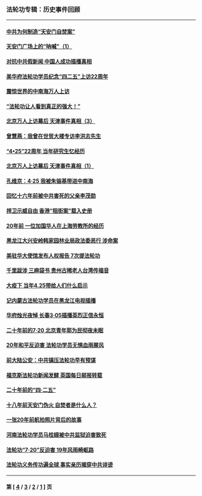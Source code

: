 ### 法轮功专辑：历史事件回顾
---
#### [中共为何制造“天安门自焚案”](../../pages/nf5793/n13183270.md?09090430) 
#### [天安门广场上的“呐喊”（1）](../../pages/nf5793/n13105277.md?09090430) 
#### [对抗中共假新闻 中国人成功插播真相](../../pages/nf5793/n12910618.md?09090430) 
#### [美华府法轮功学员纪念“四二五”上访22周年](../../pages/nf5793/n12904445.md?09090430) 
#### [震惊世界的中南海万人上访](../../pages/nf5793/n12903976.md?09090430) 
#### [“法轮功让人看到真正的强大！”](../../pages/nf5793/n12903195.md?09090430) 
#### [北京万人上访幕后 天津事件真相（3）](../../pages/nf5793/n12902807.md?09090430) 
#### [曾慧燕：我曾在世贸大楼专访李洪志先生](../../pages/nf5793/n12898729.md?09090430) 
#### [“4•25”22周年 当年研究生忆经历](../../pages/nf5793/n12894152.md?09090430) 
#### [北京万人上访幕后 天津事件真相（1）](../../pages/nf5793/n12885174.md?09090430) 
#### [孔维京：4·25 我被朱镕基带进中南海](../../pages/nf5793/n12864987.md?09090430) 
#### [回忆十六年前被中共害死的父亲李茂勋](../../pages/nf5793/n12880270.md?09090430) 
#### [捍卫示威自由 香港“阻街案”载入史册](../../pages/nf5793/n12811245.md?09090430) 
#### [20年前 一位加国华人在上海劳教所的经历](../../pages/nf5793/n12707932.md?09090430) 
#### [黑龙江大兴安岭韩家园林业局政法委恶行 涉命案](../../pages/nf5793/n12622815.md?09090430) 
#### [美驻华大使馆发布人权报告 7次提法轮功](../../pages/nf5793/n12520541.md?09090430) 
#### [千里跋涉 三麻袋书 贵州古稀老人台湾传福音](../../pages/nf5793/n12198750.md?09090430) 
#### [大疫下 当年4.25带给人们什么启示](../../pages/nf5793/n12058565.md?09090430) 
#### [记内蒙古法轮功学员在黑龙江电视插播](../../pages/nf5793/n11699194.md?09090430) 
#### [华府烛光夜悼 长春3·05插播英烈正信永恒](../../pages/nf5793/n11397432.md?09090430) 
#### [二十年前的7·20 北京青年郭为民彻夜未眠](../../pages/nf5793/n11354195.md?09090430) 
#### [20年和平反迫害 法轮功学员无惧血雨腥风](../../pages/nf5793/n11348279.md?09090430) 
#### [前大陆公安：中共镇压法轮功早有预谋](../../pages/nf5793/n11352168.md?09090430) 
#### [福克斯法轮功新闻发酵  英国每日邮报转载](../../pages/nf5793/n11285952.md?09090430) 
#### [二十年前的“四·二五”](../../pages/nf5793/n11207639.md?09090430) 
#### [十八年前天安门伪火 自焚者是什么人？](../../pages/nf5793/n10996556.md?09090430) 
#### [一张20年前航拍照片背后的故事](../../pages/nf5793/n10693797.md?09090430) 
#### [河南法轮功学员马桂娥被中共监狱迫害致死](../../pages/nf5793/n10684974.md?09090430) 
#### [法轮功“7‧20”反迫害 19年风雨崎岖路](../../pages/nf5793/n10570834.md?09090430) 
#### [法轮功义务传功遍全球 事实亲历揭穿中共诽谤](../../pages/nf5793/n10581061.md?09090430) 

---
#### 第 [ [4](./4.md?09090430) / [3](./3.md?09090430) / [2](./2.md?09090430) / [1](./1.md?09090430) ] 页
